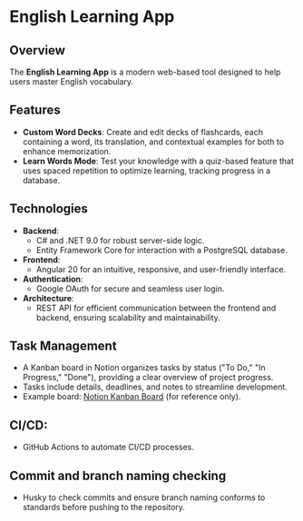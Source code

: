 # English Learning App

## Overview
The **English Learning App** is a modern web-based tool designed to help users master English vocabulary.

## Features
- **Custom Word Decks**: Create and edit decks of flashcards, each containing a word, its translation, and contextual examples for both to enhance memorization.
- **Learn Words Mode**: Test your knowledge with a quiz-based feature that uses spaced repetition to optimize learning, tracking progress in a database.

## Technologies
- **Backend**:
  - C# and .NET 9.0 for robust server-side logic.
  - Entity Framework Core for interaction with a PostgreSQL database.
- **Frontend**:
  - Angular 20 for an intuitive, responsive, and user-friendly interface.
- **Authentication**:
  - Google OAuth for secure and seamless user login.
- **Architecture**:
  - REST API for efficient communication between the frontend and backend, ensuring scalability and maintainability.

## Task Management
- A Kanban board in Notion organizes tasks by status ("To Do," "In Progress," "Done"), providing a clear overview of project progress.
- Tasks include details, deadlines, and notes to streamline development.
- Example board: [Notion Kanban Board](https://www.notion.so/a2088e1ba35a4ea4bc3ef98240232a2a?v=db36645641584def8804c76c6ba095f7) (for reference only).

## CI/CD:
- GitHub Actions to automate CI/CD processes.

## Commit and branch naming checking
- Husky to check commits and ensure branch naming conforms to standards before pushing to the repository.

